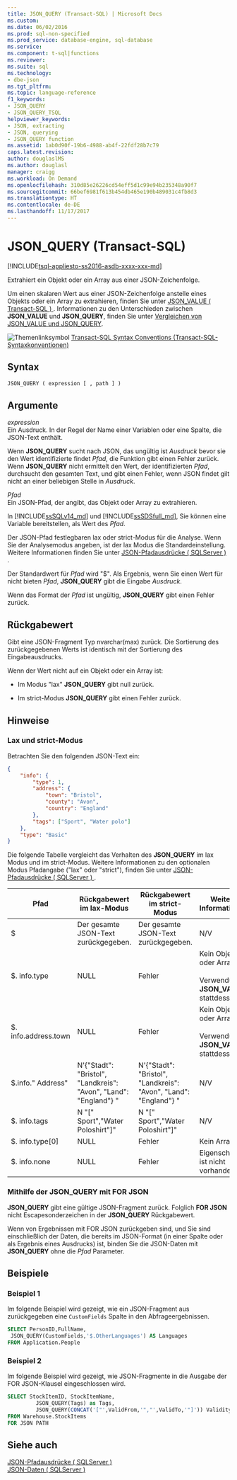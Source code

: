 ```yaml
---
title: JSON_QUERY (Transact-SQL) | Microsoft Docs
ms.custom: 
ms.date: 06/02/2016
ms.prod: sql-non-specified
ms.prod_service: database-engine, sql-database
ms.service: 
ms.component: t-sql|functions
ms.reviewer: 
ms.suite: sql
ms.technology:
- dbe-json
ms.tgt_pltfrm: 
ms.topic: language-reference
f1_keywords:
- JSON_QUERY
- JSON_QUERY_TSQL
helpviewer_keywords:
- JSON, extracting
- JSON, querying
- JSON_QUERY function
ms.assetid: 1ab0d90f-19b6-4988-ab4f-22fdf28b7c79
caps.latest.revision: 
author: douglaslMS
ms.author: douglasl
manager: craigg
ms.workload: On Demand
ms.openlocfilehash: 310d85e26226cd54eff5d1c99e94b235348a90f7
ms.sourcegitcommit: 66bef6981f613b454db465e190b489031c4fb8d3
ms.translationtype: HT
ms.contentlocale: de-DE
ms.lasthandoff: 11/17/2017
---
```

# <a name="jsonquery-transact-sql"></a>JSON_QUERY (Transact-SQL)
[!INCLUDE[tsql-appliesto-ss2016-asdb-xxxx-xxx-md](../../includes/tsql-appliesto-ss2016-asdb-xxxx-xxx-md.md)]

 Extrahiert ein Objekt oder ein Array aus einer JSON-Zeichenfolge.  
  
 Um einen skalaren Wert aus einer JSON-Zeichenfolge anstelle eines Objekts oder ein Array zu extrahieren, finden Sie unter [JSON_VALUE &#40; Transact-SQL &#41; ](../../t-sql/functions/json-value-transact-sql.md). Informationen zu den Unterschieden zwischen **JSON_VALUE** und **JSON_QUERY**, finden Sie unter [Vergleichen von JSON_VALUE und JSON_QUERY](../../relational-databases/json/validate-query-and-change-json-data-with-built-in-functions-sql-server.md#JSONCompare).  
  
 ![Themenlinksymbol](../../database-engine/configure-windows/media/topic-link.gif "Topic link icon") [Transact-SQL Syntax Conventions (Transact-SQL-Syntaxkonventionen)](../../t-sql/language-elements/transact-sql-syntax-conventions-transact-sql.md)  
  
## <a name="syntax"></a>Syntax  
  
```sql  
JSON_QUERY ( expression [ , path ] )  
```  
  
## <a name="arguments"></a>Argumente  
 *expression*  
 Ein Ausdruck. In der Regel der Name einer Variablen oder eine Spalte, die JSON-Text enthält.  
  
 Wenn **JSON_QUERY** sucht nach JSON, das ungültig ist *Ausdruck* bevor sie den Wert identifizierte findet *Pfad*, die Funktion gibt einen Fehler zurück. Wenn **JSON_QUERY** nicht ermittelt den Wert, der identifizierten *Pfad*, durchsucht den gesamten Text, und gibt einen Fehler, wenn JSON findet gilt nicht an einer beliebigen Stelle in *Ausdruck*.  
  
 *Pfad*  
 Ein JSON-Pfad, der angibt, das Objekt oder Array zu extrahieren.

In [!INCLUDE[ssSQLv14_md](../../includes/sssqlv14-md.md)] und [!INCLUDE[ssSDSfull_md](../../includes/sssdsfull-md.md)], Sie können eine Variable bereitstellen, als Wert des *Pfad*.

Der JSON-Pfad festlegbaren lax oder strict-Modus für die Analyse. Wenn Sie der Analysemodus angeben, ist der lax Modus die Standardeinstellung. Weitere Informationen finden Sie unter [JSON-Pfadausdrücke &#40; SQLServer &#41; ](../../relational-databases/json/json-path-expressions-sql-server.md).  

Der Standardwert für *Pfad* wird "$". Als Ergebnis, wenn Sie einen Wert für nicht bieten *Pfad*, **JSON_QUERY** gibt die Eingabe *Ausdruck*.

Wenn das Format der *Pfad* ist ungültig, **JSON_QUERY** gibt einen Fehler zurück.  
  
## <a name="return-value"></a>Rückgabewert  
 Gibt eine JSON-Fragment Typ nvarchar(max) zurück. Die Sortierung des zurückgegebenen Werts ist identisch mit der Sortierung des Eingabeausdrucks.  
  
 Wenn der Wert nicht auf ein Objekt oder ein Array ist:  
  
-   Im Modus "lax" **JSON_QUERY** gibt null zurück.  
  
-   Im strict-Modus **JSON_QUERY** gibt einen Fehler zurück.  
  
## <a name="remarks"></a>Hinweise  

### <a name="lax-mode-and-strict-mode"></a>Lax und strict-Modus

 Betrachten Sie den folgenden JSON-Text ein:  
  
```json  
{
    "info": {
        "type": 1,
        "address": {
            "town": "Bristol",
            "county": "Avon",
            "country": "England"
        },
        "tags": ["Sport", "Water polo"]
    },
    "type": "Basic"
} 
```  
  
 Die folgende Tabelle vergleicht das Verhalten des **JSON_QUERY** im lax Modus und im strict-Modus. Weitere Informationen zu den optionalen Modus Pfadangabe ("lax" oder "strict"), finden Sie unter [JSON-Pfadausdrücke &#40; SQLServer &#41; ](../../relational-databases/json/json-path-expressions-sql-server.md).  
  
|Pfad|Rückgabewert im lax-Modus|Rückgabewert im strict-Modus|Weitere Informationen|  
|----------|------------------------------|---------------------------------|---------------|  
|$|Der gesamte JSON-Text zurückgegeben.|Der gesamte JSON-Text zurückgegeben.|N/V|  
|$. info.type|NULL|Fehler|Kein Objekt oder Array.<br /><br /> Verwendung **JSON_VALUE** stattdessen.|  
|$. info.address.town|NULL|Fehler|Kein Objekt oder Array.<br /><br /> Verwendung **JSON_VALUE** stattdessen.|  
|$.info." Address"|N'{"Stadt": "Bristol", "Landkreis": "Avon", "Land": "England"} "|N'{"Stadt": "Bristol", "Landkreis": "Avon", "Land": "England"} "|N/V|  
|$. info.tags|N "[" Sport","Water Poloshirt"]"|N "[" Sport","Water Poloshirt"]"|N/V|  
|$. info.type[0]|NULL|Fehler|Kein Array.|  
|$. info.none|NULL|Fehler|Eigenschaft ist nicht vorhanden.|  

### <a name="using-jsonquery-with-for-json"></a>Mithilfe der JSON_QUERY mit FOR JSON

**JSON_QUERY** gibt eine gültige JSON-Fragment zurück. Folglich **FOR JSON** nicht Escapesonderzeichen in der **JSON_QUERY** Rückgabewert.

Wenn von Ergebnissen mit FOR JSON zurückgeben sind, und Sie sind einschließlich der Daten, die bereits im JSON-Format (in einer Spalte oder als Ergebnis eines Ausdrucks) ist, binden Sie die JSON-Daten mit **JSON_QUERY** ohne die *Pfad* Parameter.

## <a name="examples"></a>Beispiele  
  
### <a name="example-1"></a>Beispiel 1  
 Im folgende Beispiel wird gezeigt, wie ein JSON-Fragment aus zurückgegeben eine `CustomFields` Spalte in den Abfrageergebnissen.  
  
```sql  
SELECT PersonID,FullName,
 JSON_QUERY(CustomFields,'$.OtherLanguages') AS Languages
FROM Application.People
```  
  
### <a name="example-2"></a>Beispiel 2  
Im folgende Beispiel wird gezeigt, wie JSON-Fragmente in die Ausgabe der FOR JSON-Klausel eingeschlossen wird.  
  
```sql  
SELECT StockItemID, StockItemName,
         JSON_QUERY(Tags) as Tags,
         JSON_QUERY(CONCAT('["',ValidFrom,'","',ValidTo,'"]')) ValidityPeriod
FROM Warehouse.StockItems
FOR JSON PATH
```  
  
## <a name="see-also"></a>Siehe auch  
 [JSON-Pfadausdrücke &#40; SQLServer &#41;](../../relational-databases/json/json-path-expressions-sql-server.md)   
 [JSON-Daten &#40; SQLServer &#41;](../../relational-databases/json/json-data-sql-server.md)  
